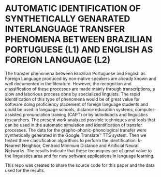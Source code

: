 # AUTOMATIC IDENTIFICATION OF SYNTHETICALLY  GENARATED INTERLANGUAGE TRANSFER PHENOMENA BETWEEN BRAZILIAN PORTUGUESE (L1) AND ENGLISH AS FOREIGN LANGUAGE (L2)

The transfer phenomena between Brazilian Portuguese and English as Foreign Language produced by non-native speakers are already known and well documented in the literature. However, the recognition and classification of these processes are made mainly through transcriptions, a slow and laborious process done by specialized linguists. The rapid identification of this type of phenomena would be of great value for software doing proficiency placement of foreign language students and could be used in language schools, distance education systems, computer-assisted pronunciation training (CAPT) or by autodidacts and linguistics researchers. The present work analyzed possible techniques and tools that can be used in the automatic simulation and identification of transfer processes. The data for the grapho-phonic-phonological transfer were synthetically generated in the Google Translate™ TTS system. Then we tested three classification algorithms to perform the identification: k-Nearest Neighbor, Centroid Minimum Distance and Artificial Neural Networks. The results indicate that these techniques are of great value to the linguistics area and for new software applications in language learning.

This repo was created to share the source code for this paper and the data used for the results.